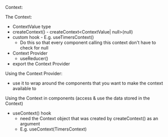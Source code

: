Context:

The Context:
- ContextValue type
- createContext() - createContext<ContextValue| null>(null)
- custom hook - E.g. useTimersContext()
  - Do this so that every component calling this context don't have to check for null
- Context Provider
  - useReducer()
- export the Context Provider

Using the Context Provider:
- use it to wrap around the components that you want to make the context available to 

Using the Context in components (access & use the data stored in the Context)
- useContext() hook
  - need the Context object that was created by createContext() as an argument
  - E.g. useContext(TimersContext)
